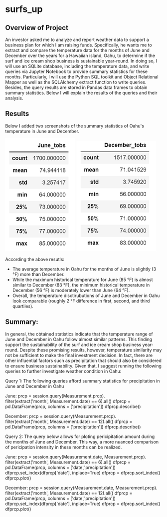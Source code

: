# surfs_up

## Overview of Project

An investor asked me to analyze and report weather data to support a business plan for which I am raising funds. Specifically, he wants me to extract and compare the temperature data for the months of June and December over the years for a Hawaiian island, Oahu, to determine if the surf and ice cream shop business is sustainable year-round. In doing so, I will use an SQLite database, including the temperature data, and write queries via Jupyter Notebook to provide summary statistics for these months. Particularly, I will use the Python SQL toolkit and Object Relational Mapper as well as the SQLAlchemy extract function to write queries. Besides, the query results are stored in Pandas data frames to obtain summary statistics. Below I will explain the results of the queries and their analysis.

## Results

Below I added two screenshots of the summary statistics of Oahu's temperature in June and December.

![This is an image](/June.png)  ![This is an image](/December.png) 

According the above resutls:

- The average temperature in Oahu for the months of June is slightly (3 °F) more than December.
- While the maximum historical temperature for June (85 °F) is almost similar to December (83 °F), the minimum historical temperature in December (56 °F) is moderately lower than June (64 °F).
- Overall, the temperature disctirubutions of June and December in Oahu look comparable (roughly 2 °F difference in first, second, and third quartiles).

## Summary: 

In general, the obtained statistics indicate that the temperature range of June and December in Oahu follow almost similar patterns. This finding support the sustainability of the surf and ice cream shop business year-round. Despite these promising results, however, temperature similarity may not be sufficient to make the final investment decision. In fact, there are other influential factors such as precipitation that should also be considered to ensure business sustainability. Given that, I suggest running the following queries to further investigate weather condition in Oahu:

Query 1: The following queries afford summary statistics for precipitation in June and December in Oahu

June:
  prcp = session.query(Measurement.prcp).\
  filter(extract('month', Measurement.date) == 6).all()
  dfprcp = pd.DataFrame(prcp, columns = ['precipitation'])
  dfprcp.describe()

December:
  prcp = session.query(Measurement.prcp).\
  filter(extract('month', Measurement.date) == 12).all()
  dfprcp = pd.DataFrame(prcp, columns = ['precipitation'])
  dfprcp.describe()


Query 2: The query below allows for ploting pericipitation amount during the months of June and December. This way, a more nuanced comparison of pericipation intensity in these months can be realized.

June:
  prcp = session.query(Measurement.date, Measurement.prcp).\
  filter(extract('month', Measurement.date) == 6).all()
  dfprcp = pd.DataFrame(prcp, columns = ['date','precipitation'])
  dfprcp.set_index(dfprcp['date'], inplace=True)
  dfprcp = dfprcp.sort_index()
  dfprcp.plot()

December:
  prcp = session.query(Measurement.date, Measurement.prcp).\
  filter(extract('month', Measurement.date) == 12).all()
  dfprcp = pd.DataFrame(prcp, columns = ['date','precipitation'])
  dfprcp.set_index(dfprcp['date'], inplace=True)
  dfprcp = dfprcp.sort_index()
  dfprcp.plot()
